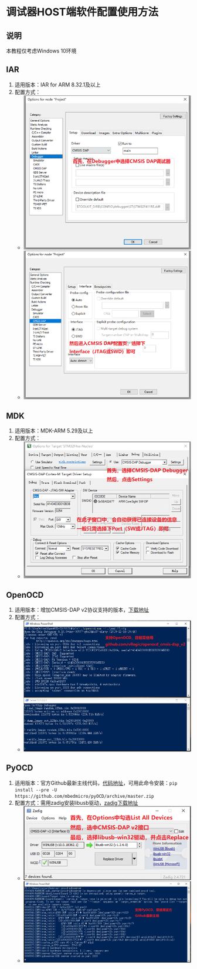 # 调试器HOST端软件配置使用方法

## 说明

本教程仅考虑Windows 10环境

## IAR

1. 适用版本：IAR for ARM 8.32.1及以上
2. 配置方式：
    * ![iar_debugger](./iar_debugger.png)
    * ![iar_cmsis_dap](./iar_cmsis_dap.png)

## MDK

1. 适用版本：MDK-ARM 5.29及以上
2. 配置方式：
    * ![mdk](./mdk.png)

## OpenOCD

1. 适用版本：增加CMSIS-DAP v2协议支持的版本，[下载地址](https://github.com/vllogic/openocd_cmsis-dap_v2/releases)
2. 配置方式：
    * ![openocd](./openocd.png)

## PyOCD
1. 适用版本：官方Github最新主线代码，[代码地址](https://github.com/mbedmicro/pyOCD)，可用此命令安装：`pip install --pre -U https://github.com/mbedmicro/pyOCD/archive/master.zip`
2. 配置方式：需用zadig安装libusb驱动，[zadig下载地址](https://zadig.akeo.ie/)
    * ![libusb_driver](./libusb_driver.png)
    * ![pyocd](./pyocd.png)
